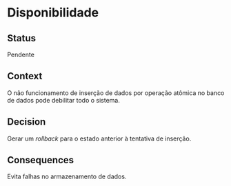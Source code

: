 # Disponibilidade

## Status

Pendente

## Context

O não funcionamento de inserção de dados por operação atômica no banco de dados pode debilitar todo o sistema.

## Decision

Gerar um  *rollback* para o estado anterior à tentativa de inserção.

## Consequences

Evita falhas no armazenamento de dados.
